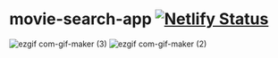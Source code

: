 # movie-search-app [![Netlify Status](https://api.netlify.com/api/v1/badges/dacd4524-0b70-4be9-99b6-0e5352473ef5/deploy-status)](https://app.netlify.com/sites/rlaebqebq-movie-search-app/deploys)

![ezgif com-gif-maker (3)](https://user-images.githubusercontent.com/50236673/168815757-86086779-76b3-4fe2-8928-191852125359.gif)
![ezgif com-gif-maker (2)](https://user-images.githubusercontent.com/50236673/168815774-9ee7598d-1d5c-4f77-802a-60d1c5a44abc.gif)
